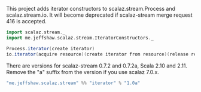 This project adds iterator constructors to scalaz.stream.Process and scalaz.stream.io. It will become deprecated if scalaz-stream merge request 416 is accepted.

```scala
import scalaz.stream._
import me.jeffshaw.scalaz.stream.IteratorConstructors._

Process.iterator(create iterator)
io.iterator(acquire resource)(create iterator from resource)(release resource)
```

There are versions for scalaz-stream 0.7.2 and 0.7.2a, Scala 2.10 and 2.11. Remove the "a" suffix from the version if you use scalaz 7.0.x.

```scala
"me.jeffshaw.scalaz.stream" %% "iterator" % "1.0a"
```
